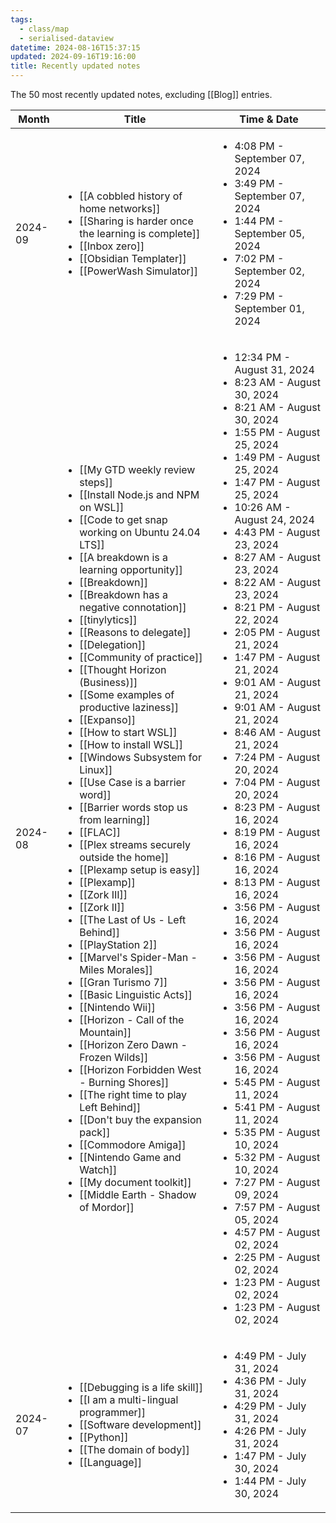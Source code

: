 ```yaml
---
tags:
  - class/map
  - serialised-dataview
datetime: 2024-08-16T15:37:15
updated: 2024-09-16T19:16:00
title: Recently updated notes
---
```

The 50 most recently updated notes, excluding [[Blog]] entries.

<!-- QueryToSerialize: table without id row.key as Month, rows.file.link as Title, rows.datetime as "Time & Date" from "Quartz/notes" and -#class/blog sort date(datetime) desc limit 50 flatten dateformat(datetime,"yyyy-MM") as month group by dateformat(datetime,"yyyy-MM") sort rows.month desc -->
<!-- SerializedQuery: table without id row.key as Month, rows.file.link as Title, rows.datetime as "Time & Date" from "Quartz/notes" and -#class/blog sort date(datetime) desc limit 50 flatten dateformat(datetime,"yyyy-MM") as month group by dateformat(datetime,"yyyy-MM") sort rows.month desc -->

| Month   | Title                                                                                                                                                                                                                                                                                                                                                                                                                                                                                                                                                                                                                                                                                                                                                                                                                                                                                                                                                                                                                                                                                                                                                                                                                                                                                                                                                                                                                                                                                                                                                                                                                                                                                                                                                                                                                                                                                                                                                                                                                                                                                                                                                                                                                                                                                                                                                                                                                                                                                                                                                                                                                                                                                                                                                                                                                                                                                                                                                                                                                                                                                                                                                             | Time & Date                                                                                                                                                                                                                                                                                                                                                                                                                                                                                                                                                                                                                                                                                                                                                                                                                                                                                                                                                                                                                                                                                                                                                                                                                                                                                                                                                                               |
| ------- | ----------------------------------------------------------------------------------------------------------------------------------------------------------------------------------------------------------------------------------------------------------------------------------------------------------------------------------------------------------------------------------------------------------------------------------------------------------------------------------------------------------------------------------------------------------------------------------------------------------------------------------------------------------------------------------------------------------------------------------------------------------------------------------------------------------------------------------------------------------------------------------------------------------------------------------------------------------------------------------------------------------------------------------------------------------------------------------------------------------------------------------------------------------------------------------------------------------------------------------------------------------------------------------------------------------------------------------------------------------------------------------------------------------------------------------------------------------------------------------------------------------------------------------------------------------------------------------------------------------------------------------------------------------------------------------------------------------------------------------------------------------------------------------------------------------------------------------------------------------------------------------------------------------------------------------------------------------------------------------------------------------------------------------------------------------------------------------------------------------------------------------------------------------------------------------------------------------------------------------------------------------------------------------------------------------------------------------------------------------------------------------------------------------------------------------------------------------------------------------------------------------------------------------------------------------------------------------------------------------------------------------------------------------------------------------------------------------------------------------------------------------------------------------------------------------------------------------------------------------------------------------------------------------------------------------------------------------------------------------------------------------------------------------------------------------------------------------------------------------------------------------------------------------------- | ----------------------------------------------------------------------------------------------------------------------------------------------------------------------------------------------------------------------------------------------------------------------------------------------------------------------------------------------------------------------------------------------------------------------------------------------------------------------------------------------------------------------------------------------------------------------------------------------------------------------------------------------------------------------------------------------------------------------------------------------------------------------------------------------------------------------------------------------------------------------------------------------------------------------------------------------------------------------------------------------------------------------------------------------------------------------------------------------------------------------------------------------------------------------------------------------------------------------------------------------------------------------------------------------------------------------------------------------------------------------------------------- |
| 2024-09 | <ul><li>[[A cobbled history of home networks]]</li><li>[[Sharing is harder once the learning is complete]]</li><li>[[Inbox zero]]</li><li>[[Obsidian Templater]]</li><li>[[PowerWash Simulator]]</li></ul>                                                                                                                                                                                                                                                                                                                                                                                                                                                                                                                                                                                                                                                                                                                                                                                                                                                                                                                                                                                                                                                                                                                                                                                                                                                                                                                                                                                                                                                                                                                                                                                                                                                                                                                                                                                                                                                                                                                                                                                                                                                                                                                                                                                                                                                                                                                                                                                                                                                                                                                                                                                                                                                                                                                         | <ul><li>4:08 PM - September 07, 2024</li><li>3:49 PM - September 07, 2024</li><li>1:44 PM - September 05, 2024</li><li>7:02 PM - September 02, 2024</li><li>7:29 PM - September 01, 2024</li></ul>                                                                                                                                                                                                                                                                                                                                                                                                                                                                                                                                                                                                                                                                                                                                                                                                                                                                                                                                                                                                                                                                                                                                                                                        |
| 2024-08 | <ul><li>[[My GTD weekly review steps]]</li><li>[[Install Node.js and NPM on WSL]]</li><li>[[Code to get snap working on Ubuntu 24.04 LTS]]</li><li>[[A breakdown is a learning opportunity]]</li><li>[[Breakdown]]</li><li>[[Breakdown has a negative connotation]]</li><li>[[tinylytics]]</li><li>[[Reasons to delegate]]</li><li>[[Delegation]]</li><li>[[Community of practice]]</li><li>[[Thought Horizon (Business)]]</li><li>[[Some examples of productive laziness]]</li><li>[[Expanso]]</li><li>[[How to start WSL]]</li><li>[[How to install WSL]]</li><li>[[Windows Subsystem for Linux]]</li><li>[[Use Case is a barrier word]]</li><li>[[Barrier words stop us from learning]]</li><li>[[FLAC]]</li><li>[[Plex streams securely outside the home]]</li><li>[[Plexamp setup is easy]]</li><li>[[Plexamp]]</li><li>[[Zork III]]</li><li>[[Zork II]]</li><li>[[The Last of Us - Left Behind]]</li><li>[[PlayStation 2]]</li><li>[[Marvel's Spider-Man - Miles Morales]]</li><li>[[Gran Turismo 7]]</li><li>[[Basic Linguistic Acts]]</li><li>[[Nintendo Wii]]</li><li>[[Horizon - Call of the Mountain]]</li><li>[[Horizon Zero Dawn - Frozen Wilds]]</li><li>[[Horizon Forbidden West - Burning Shores]]</li><li>[[The right time to play Left Behind]]</li><li>[[Don't buy the expansion pack]]</li><li>[[Commodore Amiga]]</li><li>[[Nintendo Game and Watch]]</li><li>[[My document toolkit]]</li><li>[[Middle Earth - Shadow of Mordor]]</li></ul> | <ul><li>12:34 PM - August 31, 2024</li><li>8:23 AM - August 30, 2024</li><li>8:21 AM - August 30, 2024</li><li>1:55 PM - August 25, 2024</li><li>1:49 PM - August 25, 2024</li><li>1:47 PM - August 25, 2024</li><li>10:26 AM - August 24, 2024</li><li>4:43 PM - August 23, 2024</li><li>8:27 AM - August 23, 2024</li><li>8:22 AM - August 23, 2024</li><li>8:21 PM - August 22, 2024</li><li>2:05 PM - August 21, 2024</li><li>1:47 PM - August 21, 2024</li><li>9:01 AM - August 21, 2024</li><li>9:01 AM - August 21, 2024</li><li>8:46 AM - August 21, 2024</li><li>7:24 PM - August 20, 2024</li><li>7:04 PM - August 20, 2024</li><li>8:23 PM - August 16, 2024</li><li>8:19 PM - August 16, 2024</li><li>8:16 PM - August 16, 2024</li><li>8:13 PM - August 16, 2024</li><li>3:56 PM - August 16, 2024</li><li>3:56 PM - August 16, 2024</li><li>3:56 PM - August 16, 2024</li><li>3:56 PM - August 16, 2024</li><li>3:56 PM - August 16, 2024</li><li>3:56 PM - August 16, 2024</li><li>3:56 PM - August 16, 2024</li><li>5:45 PM - August 11, 2024</li><li>5:41 PM - August 11, 2024</li><li>5:35 PM - August 10, 2024</li><li>5:32 PM - August 10, 2024</li><li>7:27 PM - August 09, 2024</li><li>7:57 PM - August 05, 2024</li><li>4:57 PM - August 02, 2024</li><li>2:25 PM - August 02, 2024</li><li>1:23 PM - August 02, 2024</li><li>1:23 PM - August 02, 2024</li></ul> |
| 2024-07 | <ul><li>[[Debugging is a life skill]]</li><li>[[I am a multi-lingual programmer]]</li><li>[[Software development]]</li><li>[[Python]]</li><li>[[The domain of body]]</li><li>[[Language]]</li></ul>                                                                                                                                                                                                                                                                                                                                                                                                                                                                                                                                                                                                                                                                                                                                                                                                                                                                                                                                                                                                                                                                                                                                                                                                                                                                                                                                                                                                                                                                                                                                                                                                                                                                                                                                                                                                                                                                                                                                                                                                                                                                                                                                                                                                                                                                                                                                                                                                                                                                                                                                                                                                                                                                                                                                 | <ul><li>4:49 PM - July 31, 2024</li><li>4:36 PM - July 31, 2024</li><li>4:29 PM - July 31, 2024</li><li>4:26 PM - July 31, 2024</li><li>1:47 PM - July 30, 2024</li><li>1:44 PM - July 30, 2024</li></ul>                                                                                                                                                                                                                                                                                                                                                                                                                                                                                                                                                                                                                                                                                                                                                                                                                                                                                                                                                                                                                                                                                                                                                                                 |
<!-- SerializedQuery END -->
